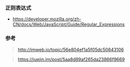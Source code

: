 ### 正则表达式
+ https://developer.mozilla.org/zh-CN/docs/Web/JavaScript/Guide/Regular_Expressions

### 参考

> http://imweb.io/topic/56e804ef1a5f05dc50643106

> https://juejin.im/post/5aa8d89af265da23866f9669
